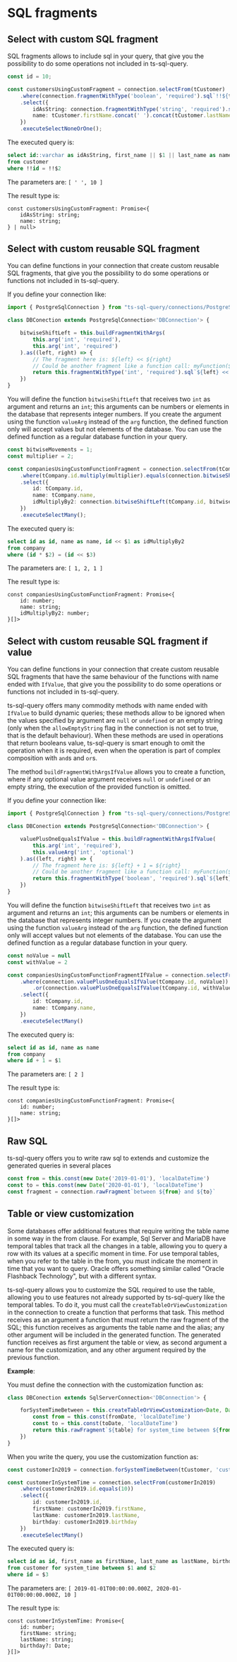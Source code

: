 # SQL fragments

## Select with custom SQL fragment

SQL fragments allows to include sql in your query, that give you the possibility to do some operations not included in ts-sql-query.

```ts
const id = 10;

const customersUsingCustomFragment = connection.selectFrom(tCustomer)
    .where(connection.fragmentWithType('boolean', 'required').sql`!!${tCustomer.id} = !!${connection.const(id, 'int')}`)
    .select({
        idAsString: connection.fragmentWithType('string', 'required').sql`${tCustomer.id}::varchar`,
        name: tCustomer.firstName.concat(' ').concat(tCustomer.lastName)
    })
    .executeSelectNoneOrOne();
```

The executed query is:
```sql
select id::varchar as idAsString, first_name || $1 || last_name as name 
from customer 
where !!id = !!$2
```

The parameters are: `[ ' ', 10 ]`

The result type is:
```tsx
const customersUsingCustomFragment: Promise<{
    idAsString: string;
    name: string;
} | null>
```

## Select with custom reusable SQL fragment

You can define functions in your connection that create custom reusable SQL fragments, that give you the possibility to do some operations or functions not included in ts-sql-query.

If you define your connection like:

```ts
import { PostgreSqlConnection } from "ts-sql-query/connections/PostgreSqlConnection";

class DBConection extends PostgreSqlConnection<'DBConnection'> { 

    bitwiseShiftLeft = this.buildFragmentWithArgs(
        this.arg('int', 'required'),
        this.arg('int', 'required')
    ).as((left, right) => {
        // The fragment here is: ${left} << ${right}
        // Could be another fragment like a function call: myFunction(${left}, ${right})
        return this.fragmentWithType('int', 'required').sql`${left} << ${right}`
    })
}
```

You will define the function `bitwiseShiftLeft` that receives two `int` as argument and returns an `int`; this arguments can be numbers or elements in the database that represents integer numbers. If you create the argument using the function `valueArg` instead of the `arg` function, the defined function only will accept values but not elements of the database. You can use the defined function as a regular database function in your query.

```ts
const bitwiseMovements = 1;
const multiplier = 2;

const companiesUsingCustomFunctionFragment = connection.selectFrom(tCompany)
    .where(tCompany.id.multiply(multiplier).equals(connection.bitwiseShiftLeft(tCompany.id, bitwiseMovements)))
    .select({
        id: tCompany.id,
        name: tCompany.name,
        idMultiplyBy2: connection.bitwiseShiftLeft(tCompany.id, bitwiseMovements)
    })
    .executeSelectMany();
```

The executed query is:
```sql
select id as id, name as name, id << $1 as idMultiplyBy2 
from company 
where (id * $2) = (id << $3)
```

The parameters are: `[ 1, 2, 1 ]`

The result type is:
```tsx
const companiesUsingCustomFunctionFragment: Promise<{
    id: number;
    name: string;
    idMultiplyBy2: number;
}[]>
```

## Select with custom reusable SQL fragment if value

You can define functions in your connection that create custom reusable SQL fragments that have the same behaviour of the functions with name ended with `IfValue`, that give you the possibility to do some operations or functions not included in ts-sql-query.

ts-sql-query offers many commodity methods with name ended with `IfValue` to build dynamic queries; these methods allow to be ignored when the values specified by argument are `null` or `undefined` or an empty string (only when the `allowEmptyString` flag in the connection is not set to true, that is the default behaviour). When these methods are used in operations that return booleans value, ts-sql-query is smart enough to omit the operation when it is required, even when the operation is part of complex composition with `and`s and `or`s.

The method `buildFragmentWithArgsIfValue` allows you to create a function, where if any optional value argument receives `null` or `undefined` or an empty string, the execution of the provided function is omitted.

If you define your connection like:

```ts
import { PostgreSqlConnection } from "ts-sql-query/connections/PostgreSqlConnection";

class DBConection extends PostgreSqlConnection<'DBConnection'> { 

    valuePlusOneEqualsIfValue = this.buildFragmentWithArgsIfValue(
        this.arg('int', 'required'),
        this.valueArg('int', 'optional')
    ).as((left, right) => {
        // The fragment here is: ${left} + 1 = ${right}
        // Could be another fragment like a function call: myFunction(${left}, ${right})
        return this.fragmentWithType('boolean', 'required').sql`${left} + 1 = ${right}`
    })
}
```

You will define the function `bitwiseShiftLeft` that receives two `int` as argument and returns an `int`; this arguments can be numbers or elements in the database that represents integer numbers. If you create the argument using the function `valueArg` instead of the `arg` function, the defined function only will accept values but not elements of the database. You can use the defined function as a regular database function in your query.

```ts
const noValue = null
const withValue = 2

const companiesUsingCustomFunctionFragmentIfValue = connection.selectFrom(tCompany)
    .where(connection.valuePlusOneEqualsIfValue(tCompany.id, noValue))
        .or(connection.valuePlusOneEqualsIfValue(tCompany.id, withValue))
    .select({
        id: tCompany.id,
        name: tCompany.name,
    })
    .executeSelectMany()
```

The executed query is:
```sql
select id as id, name as name 
from company 
where id + 1 = $1
```

The parameters are: `[ 2 ]`

The result type is:
```tsx
const companiesUsingCustomFunctionFragment: Promise<{
    id: number;
    name: string;
}[]>
```

## Raw SQL

ts-sql-query offers you to write raw sql to extends and customize the generated queries in several places

```ts
const from = this.const(new Date('2019-01-01'), 'localDateTime')
const to = this.const(new Date('2020-01-01'), 'localDateTime')
const fragment = connection.rawFragment`between ${from} and ${to}`
```

## Table or view customization

Some databases offer additional features that require writing the table name in some way in the from clause. For example, Sql Server and MariaDB have temporal tables that track all the changes in a table, allowing you to query a row with its values at a specific moment in time. For use temporal tables, when you refer to the table in the from, you must indicate the moment in time that you want to query. Oracle offers something similar called "Oracle Flashback Technology", but with a different syntax.

ts-sql-query allows you to customize the SQL required to use the table, allowing you to use features not already supported by ts-sql-query like the temporal tables. To do it, you must call the `createTableOrViewCustomization` in the connection to create a function that performs that task. This method receives as an argument a function that must return the raw fragment of the SQL; this function receives as arguments the table name and the alias; any other argument will be included in the generated function. The generated function receives as first argument the table or view, as second argument a name for the customization, and any other argument required by the previous function.

**Example**:

You must define the connection with the customization function as:
```ts
class DBConection extends SqlServerConnection<'DBConnection'> { 

    forSystemTimeBetween = this.createTableOrViewCustomization<Date, Date>((table, alias, fromDate, toDate) => {
        const from = this.const(fromDate, 'localDateTime')
        const to = this.const(toDate, 'localDateTime')
        return this.rawFragment`${table} for system_time between ${from} and ${to} ${alias}`
    })
}
```

When you write the query, you use the customization function as:
```ts
const customerIn2019 = connection.forSystemTimeBetween(tCustomer, 'customerIn2019', new Date('2019-01-01'), new Date('2020-01-01'))

const customerInSystemTime = connection.selectFrom(customerIn2019)
    .where(customerIn2019.id.equals(10))
    .select({
        id: customerIn2019.id,
        firstName: customerIn2019.firstName,
        lastName: customerIn2019.lastName,
        birthday: customerIn2019.birthday
    })
    .executeSelectMany()
```

The executed query is:
```sql
select id as id, first_name as firstName, last_name as lastName, birthday as birthday 
from customer for system_time between $1 and $2  
where id = $3
```

The parameters are: `[ 2019-01-01T00:00:00.000Z, 2020-01-01T00:00:00.000Z, 10 ]`

The result type is:
```tsx
const customerInSystemTime: Promise<{
    id: number;
    firstName: string;
    lastName: string;
    birthday?: Date;
}[]>
```
